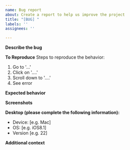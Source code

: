 ```yaml
---
name: Bug report
about: Create a report to help us improve the project
title: "[BUG] "
labels: ''
assignees: ''

---
```


**Describe the bug**
<!-- A clear and concise description of what the bug is. -->

**To Reproduce**
Steps to reproduce the behavior:
1. Go to '...'
2. Click on '....'
3. Scroll down to '....'
4. See error

**Expected behavior**
<!-- A clear and concise description of what you expected to happen. -->

**Screenshots**
<!-- If applicable, add screenshots to help explain your problem. -->

**Desktop (please complete the following information):**
 - Device: [e.g. Mac]
 - OS: [e.g. iOS8.1]
 - Version [e.g. 22]

**Additional context**
<!-- Add any other context about the problem here. -->
